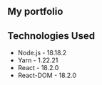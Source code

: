 ## My portfolio

## Technologies Used
* Node.js - 18.18.2
* Yarn - 1.22.21
* React - 18.2.0
* React-DOM - 18.2.0
